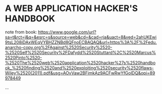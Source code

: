# A WEB APPLICATION HACKER'S HANDBOOK
note from book: https://www.google.com/url?sa=t&rct=j&q=&esrc=s&source=web&cd=&cad=rja&uact=8&ved=2ahUKEwi9tsL208iDAxWEqVYBHZZNBd8QFnoECBAQAQ&url=https%3A%2F%2Fedu.anarcho-copy.org%2FAgainst%2520Security%2520-%2520Self%2520Security%2FDafydd%2520Stuttard%2C%2520Marcus%2520Pinto%2520-%2520The%2520web%2520application%2520hacker%27s%2520handbook_%2520finding%2520and%2520exploiting%2520security%2520flaws-Wiley%2520(2011).pdf&usg=AOvVaw2BFimkAz9ACFwRwYfGolDQ&opi=89978449

...
